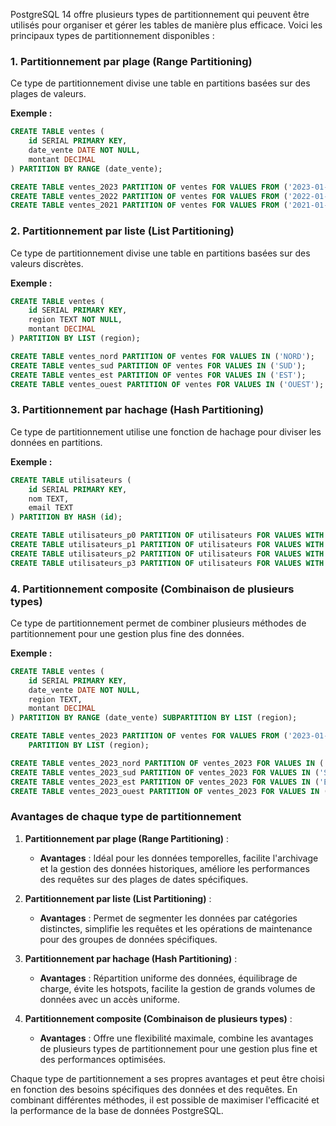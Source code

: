 PostgreSQL 14 offre plusieurs types de partitionnement qui peuvent être utilisés pour organiser et gérer les tables de manière plus efficace. Voici les principaux types de partitionnement disponibles :

### 1. Partitionnement par plage (Range Partitioning)
Ce type de partitionnement divise une table en partitions basées sur des plages de valeurs.

**Exemple :**
```sql
CREATE TABLE ventes (
    id SERIAL PRIMARY KEY,
    date_vente DATE NOT NULL,
    montant DECIMAL
) PARTITION BY RANGE (date_vente);

CREATE TABLE ventes_2023 PARTITION OF ventes FOR VALUES FROM ('2023-01-01') TO ('2024-01-01');
CREATE TABLE ventes_2022 PARTITION OF ventes FOR VALUES FROM ('2022-01-01') TO ('2023-01-01');
CREATE TABLE ventes_2021 PARTITION OF ventes FOR VALUES FROM ('2021-01-01') TO ('2022-01-01');
```

### 2. Partitionnement par liste (List Partitioning)
Ce type de partitionnement divise une table en partitions basées sur des valeurs discrètes.

**Exemple :**
```sql
CREATE TABLE ventes (
    id SERIAL PRIMARY KEY,
    region TEXT NOT NULL,
    montant DECIMAL
) PARTITION BY LIST (region);

CREATE TABLE ventes_nord PARTITION OF ventes FOR VALUES IN ('NORD');
CREATE TABLE ventes_sud PARTITION OF ventes FOR VALUES IN ('SUD');
CREATE TABLE ventes_est PARTITION OF ventes FOR VALUES IN ('EST');
CREATE TABLE ventes_ouest PARTITION OF ventes FOR VALUES IN ('OUEST');
```

### 3. Partitionnement par hachage (Hash Partitioning)
Ce type de partitionnement utilise une fonction de hachage pour diviser les données en partitions.

**Exemple :**
```sql
CREATE TABLE utilisateurs (
    id SERIAL PRIMARY KEY,
    nom TEXT,
    email TEXT
) PARTITION BY HASH (id);

CREATE TABLE utilisateurs_p0 PARTITION OF utilisateurs FOR VALUES WITH (MODULUS 4, REMAINDER 0);
CREATE TABLE utilisateurs_p1 PARTITION OF utilisateurs FOR VALUES WITH (MODULUS 4, REMAINDER 1);
CREATE TABLE utilisateurs_p2 PARTITION OF utilisateurs FOR VALUES WITH (MODULUS 4, REMAINDER 2);
CREATE TABLE utilisateurs_p3 PARTITION OF utilisateurs FOR VALUES WITH (MODULUS 4, REMAINDER 3);
```

### 4. Partitionnement composite (Combinaison de plusieurs types)
Ce type de partitionnement permet de combiner plusieurs méthodes de partitionnement pour une gestion plus fine des données.

**Exemple :**
```sql
CREATE TABLE ventes (
    id SERIAL PRIMARY KEY,
    date_vente DATE NOT NULL,
    region TEXT,
    montant DECIMAL
) PARTITION BY RANGE (date_vente) SUBPARTITION BY LIST (region);

CREATE TABLE ventes_2023 PARTITION OF ventes FOR VALUES FROM ('2023-01-01') TO ('2024-01-01')
    PARTITION BY LIST (region);

CREATE TABLE ventes_2023_nord PARTITION OF ventes_2023 FOR VALUES IN ('NORD');
CREATE TABLE ventes_2023_sud PARTITION OF ventes_2023 FOR VALUES IN ('SUD');
CREATE TABLE ventes_2023_est PARTITION OF ventes_2023 FOR VALUES IN ('EST');
CREATE TABLE ventes_2023_ouest PARTITION OF ventes_2023 FOR VALUES IN ('OUEST');
```

### Avantages de chaque type de partitionnement

1. **Partitionnement par plage (Range Partitioning)** :
   - **Avantages** : Idéal pour les données temporelles, facilite l'archivage et la gestion des données historiques, améliore les performances des requêtes sur des plages de dates spécifiques.

2. **Partitionnement par liste (List Partitioning)** :
   - **Avantages** : Permet de segmenter les données par catégories distinctes, simplifie les requêtes et les opérations de maintenance pour des groupes de données spécifiques.

3. **Partitionnement par hachage (Hash Partitioning)** :
   - **Avantages** : Répartition uniforme des données, équilibrage de charge, évite les hotspots, facilite la gestion de grands volumes de données avec un accès uniforme.

4. **Partitionnement composite (Combinaison de plusieurs types)** :
   - **Avantages** : Offre une flexibilité maximale, combine les avantages de plusieurs types de partitionnement pour une gestion plus fine et des performances optimisées.

Chaque type de partitionnement a ses propres avantages et peut être choisi en fonction des besoins spécifiques des données et des requêtes. En combinant différentes méthodes, il est possible de maximiser l'efficacité et la performance de la base de données PostgreSQL.